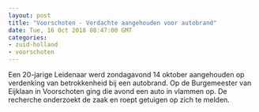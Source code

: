 ```yaml
---
layout: post
title: "Voorschoten - Verdachte aangehouden voor autobrand"
date: Tue, 16 Oct 2018 08:47:00 GMT
categories: 
- zuid-holland 
- voorschoten 
---
```


Een 20-jarige Leidenaar werd zondagavond 14 oktober aangehouden op verdenking van betrokkenheid bij een autobrand. Op de Burgemeester van Eijklaan in Voorschoten ging die avond een auto in vlammen op. De recherche onderzoekt de zaak en roept getuigen op zich te melden.
